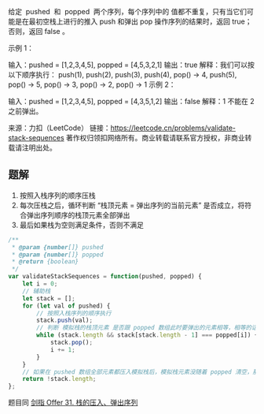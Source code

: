 给定  pushed  和  popped  两个序列，每个序列中的 值都不重复，只有当它们可能是在最初空栈上进行的推入 push 和弹出 pop 操作序列的结果时，返回 true；否则，返回 false 。

示例 1：

输入：pushed = [1,2,3,4,5], popped = [4,5,3,2,1]
输出：true
解释：我们可以按以下顺序执行：
push(1), push(2), push(3), push(4), pop() -> 4,
push(5), pop() -> 5, pop() -> 3, pop() -> 2, pop() -> 1
示例 2：

输入：pushed = [1,2,3,4,5], popped = [4,3,5,1,2]
输出：false
解释：1 不能在 2 之前弹出。

来源：力扣（LeetCode）
链接：https://leetcode.cn/problems/validate-stack-sequences
著作权归领扣网络所有。商业转载请联系官方授权，非商业转载请注明出处。

## 题解

1. 按照入栈序列的顺序压栈
2. 每次压栈之后，循环判断 “栈顶元素 = 弹出序列的当前元素” 是否成立，将符合弹出序列顺序的栈顶元素全部弹出
3. 最后如果栈为空则满足条件，否则不满足

```js
/**
 * @param {number[]} pushed
 * @param {number[]} popped
 * @return {boolean}
 */
var validateStackSequences = function(pushed, popped) {
    let i = 0;
    // 辅助栈
    let stack = [];
    for (let val of pushed) {
        // 按照入栈序列的顺序执行
        stack.push(val);
        // 判断 模拟栈的栈顶元素 是否跟 popped 数组此时要弹出的元素相等，相等的话模拟栈就弹出，popped 数组对应 i 指针向后移动一位
        while (stack.length && stack[stack.length - 1] === popped[i]) {
            stack.pop();
            i += 1;
        }
    }
    // 如果在 pushed 数组全部元素都压入模拟栈后，模拟栈元素没随着 popped 清空，那么弹出序列对不上，返回 false
    return !stack.length;
};
```

题目同 [剑指 Offer 31. 栈的压入、弹出序列](https://leetcode.cn/problems/zhan-de-ya-ru-dan-chu-xu-lie-lcof)

